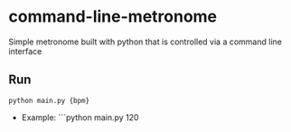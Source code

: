 # command-line-metronome
Simple metronome built with python that is controlled via a command line interface

## Run
```python main.py {bpm}```
* Example: ```python main.py 120 
